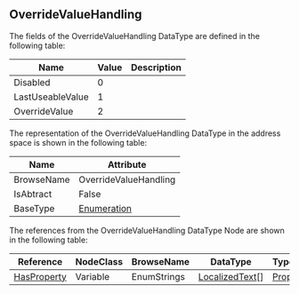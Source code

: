 <!-- datatype -->
## OverrideValueHandling
<!-- end of description -->
The fields of the OverrideValueHandling DataType are defined in the following table:  

|Name|Value| Description|
|---|---|---|
|Disabled|0||
|LastUseableValue|1||
|OverrideValue|2||

The representation of the OverrideValueHandling DataType in the address space is shown in the following table:  

|Name|Attribute|
|---|---|
|BrowseName|OverrideValueHandling|
|IsAbtract|False|
|BaseType|[Enumeration](../../../Part3/DataTypes/Enumeration/readme.md)|

The references from the OverrideValueHandling DataType Node are shown in the following table:  

|Reference|NodeClass|BrowseName|DataType|TypeDefinition|ModellingRule|
|---|---|---|---|---|---|
|[HasProperty](../../../Part3/ReferenceTypes/HasProperty/readme.md)|Variable|EnumStrings|[LocalizedText](../../../Part3/DataTypes/LocalizedText/readme.md)[]|[PropertyType](../../Part5/VariableTypes/PropertyType/readme.md)|[Mandatory](../../Objects/Mandatory/readme.md)|

